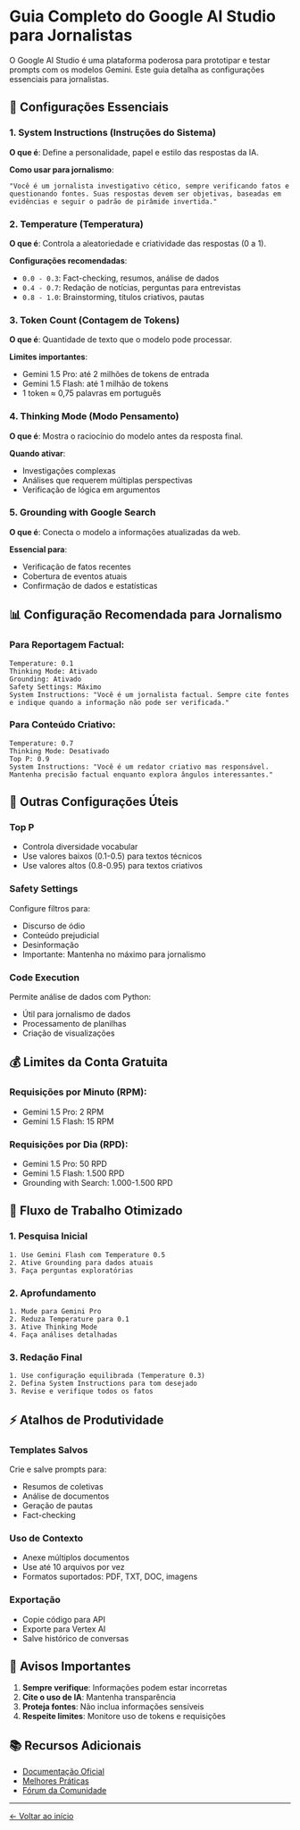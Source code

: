 # Guia Completo do Google AI Studio para Jornalistas

O Google AI Studio é uma plataforma poderosa para prototipar e testar prompts com os modelos Gemini. Este guia detalha as configurações essenciais para jornalistas.

## 🚀 Configurações Essenciais

### 1. System Instructions (Instruções do Sistema)
**O que é**: Define a personalidade, papel e estilo das respostas da IA.

**Como usar para jornalismo**:
```
"Você é um jornalista investigativo cético, sempre verificando fatos e 
questionando fontes. Suas respostas devem ser objetivas, baseadas em 
evidências e seguir o padrão de pirâmide invertida."
```

### 2. Temperature (Temperatura)
**O que é**: Controla a aleatoriedade e criatividade das respostas (0 a 1).

**Configurações recomendadas**:
- `0.0 - 0.3`: Fact-checking, resumos, análise de dados
- `0.4 - 0.7`: Redação de notícias, perguntas para entrevistas
- `0.8 - 1.0`: Brainstorming, títulos criativos, pautas

### 3. Token Count (Contagem de Tokens)
**O que é**: Quantidade de texto que o modelo pode processar.

**Limites importantes**:
- Gemini 1.5 Pro: até 2 milhões de tokens de entrada
- Gemini 1.5 Flash: até 1 milhão de tokens
- 1 token ≈ 0,75 palavras em português

### 4. Thinking Mode (Modo Pensamento)
**O que é**: Mostra o raciocínio do modelo antes da resposta final.

**Quando ativar**:
- Investigações complexas
- Análises que requerem múltiplas perspectivas
- Verificação de lógica em argumentos

### 5. Grounding with Google Search
**O que é**: Conecta o modelo a informações atualizadas da web.

**Essencial para**:
- Verificação de fatos recentes
- Cobertura de eventos atuais
- Confirmação de dados e estatísticas

## 📊 Configuração Recomendada para Jornalismo

### Para Reportagem Factual:
```
Temperature: 0.1
Thinking Mode: Ativado
Grounding: Ativado
Safety Settings: Máximo
System Instructions: "Você é um jornalista factual. Sempre cite fontes 
e indique quando a informação não pode ser verificada."
```

### Para Conteúdo Criativo:
```
Temperature: 0.7
Thinking Mode: Desativado
Top P: 0.9
System Instructions: "Você é um redator criativo mas responsável. 
Mantenha precisão factual enquanto explora ângulos interessantes."
```

## 🔧 Outras Configurações Úteis

### Top P
- Controla diversidade vocabular
- Use valores baixos (0.1-0.5) para textos técnicos
- Use valores altos (0.8-0.95) para textos criativos

### Safety Settings
Configure filtros para:
- Discurso de ódio
- Conteúdo prejudicial
- Desinformação
- Importante: Mantenha no máximo para jornalismo

### Code Execution
Permite análise de dados com Python:
- Útil para jornalismo de dados
- Processamento de planilhas
- Criação de visualizações

## 💰 Limites da Conta Gratuita

### Requisições por Minuto (RPM):
- Gemini 1.5 Pro: 2 RPM
- Gemini 1.5 Flash: 15 RPM

### Requisições por Dia (RPD):
- Gemini 1.5 Pro: 50 RPD
- Gemini 1.5 Flash: 1.500 RPD
- Grounding with Search: 1.000-1.500 RPD

## 🎯 Fluxo de Trabalho Otimizado

### 1. Pesquisa Inicial
```
1. Use Gemini Flash com Temperature 0.5
2. Ative Grounding para dados atuais
3. Faça perguntas exploratórias
```

### 2. Aprofundamento
```
1. Mude para Gemini Pro
2. Reduza Temperature para 0.1
3. Ative Thinking Mode
4. Faça análises detalhadas
```

### 3. Redação Final
```
1. Use configuração equilibrada (Temperature 0.3)
2. Defina System Instructions para tom desejado
3. Revise e verifique todos os fatos
```

## ⚡ Atalhos de Produtividade

### Templates Salvos
Crie e salve prompts para:
- Resumos de coletivas
- Análise de documentos
- Geração de pautas
- Fact-checking

### Uso de Contexto
- Anexe múltiplos documentos
- Use até 10 arquivos por vez
- Formatos suportados: PDF, TXT, DOC, imagens

### Exportação
- Copie código para API
- Exporte para Vertex AI
- Salve histórico de conversas

## 🚨 Avisos Importantes

1. **Sempre verifique**: Informações podem estar incorretas
2. **Cite o uso de IA**: Mantenha transparência
3. **Proteja fontes**: Não inclua informações sensíveis
4. **Respeite limites**: Monitore uso de tokens e requisições

## 📚 Recursos Adicionais

- [Documentação Oficial](https://ai.google.dev/docs)
- [Melhores Práticas](https://ai.google.dev/docs/prompting_guide)
- [Fórum da Comunidade](https://discuss.ai.google.dev/)

---

[← Voltar ao início](README.md)
